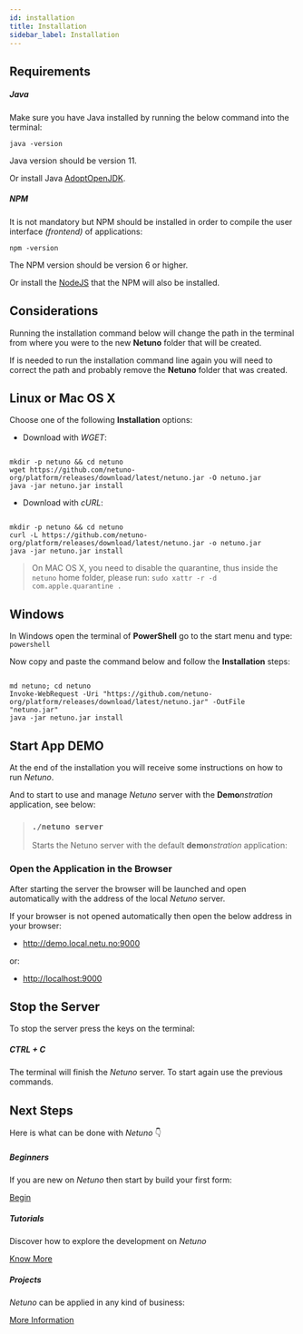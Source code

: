 ```yaml
---
id: installation
title: Installation
sidebar_label: Installation
---
```


## Requirements

##### Java

Make sure you have Java installed by running the below command into the terminal:

`java -version`

Java version should be version 11.

Or install Java <a href="https://adoptopenjdk.net/" target="_blank">AdoptOpenJDK</a>.

##### NPM

It is not mandatory but NPM should be installed in order to compile the user interface _(frontend)_ of applications:

`npm -version`

The NPM version should be version 6 or higher.

Or install the <a href="https://nodejs.org/" target="_blank">NodeJS</a> that the NPM will also be installed.

## Considerations

Running the installation command below will change the path in the terminal from where you were to the new **Netuno** folder that will be created.

If is needed to run the installation command line again you will need to correct the path and probably remove the **Netuno** folder that was created.

## Linux or Mac OS X

Choose one of the following **Installation** options:

* Download with *WGET*:

```plaintext

mkdir -p netuno && cd netuno
wget https://github.com/netuno-org/platform/releases/download/latest/netuno.jar -O netuno.jar
java -jar netuno.jar install

```

* Download with *cURL*:

```plaintext

mkdir -p netuno && cd netuno
curl -L https://github.com/netuno-org/platform/releases/download/latest/netuno.jar -o netuno.jar
java -jar netuno.jar install

```

> On MAC OS X, you need to disable the quarantine, thus inside the `netuno` home folder, please run:
> `sudo xattr -r -d com.apple.quarantine .`

## Windows

In Windows open the terminal of **PowerShell** go to the start menu and type: `powershell`

Now copy and paste the command below and follow the **Installation** steps:

```plaintext

md netuno; cd netuno
Invoke-WebRequest -Uri "https://github.com/netuno-org/platform/releases/download/latest/netuno.jar" -OutFile "netuno.jar"
java -jar netuno.jar install

```

## Start App DEMO

At the end of the installation you will receive some instructions on how to run _Netuno_.

And to start to use and manage _Netuno_ server with the **Demo**_nstration_ application, see below:


> ### `./netuno server`
>
> Starts the Netuno server with the default **demo**_nstration_ application:

### Open the Application in the Browser

After starting the server the browser will be launched and open automatically with the address of the local _Netuno_ server.

If your browser is not opened automatically then open the below address in your browser:

* <a href="http://demo.local.netu.no:9000" target="_blank">http://demo.local.netu.no:9000</a>

or:

* <a href="http://localhost:9000" target="_blank">http://localhost:9000</a>

## Stop the Server

To stop the server press the keys on the terminal:

##### CTRL + C

The terminal will finish the _Netuno_ server. To start again use the previous commands.

## Next Steps

Here is what can be done with _Netuno_ 👇

##### Beginners

If you are new on _Netuno_ then start by build your first form:

<a class="button" href="/docs/en/academy/start/demonstration/form/">Begin</a>

##### Tutorials

Discover how to explore the development on _Netuno_

<a class="button" href="/docs/en/library/tutorials/">Know More</a>

##### Projects

_Netuno_ can be applied in any kind of business: 

<a class="button" href="/docs/en/business/introduction/">More Information</a>
